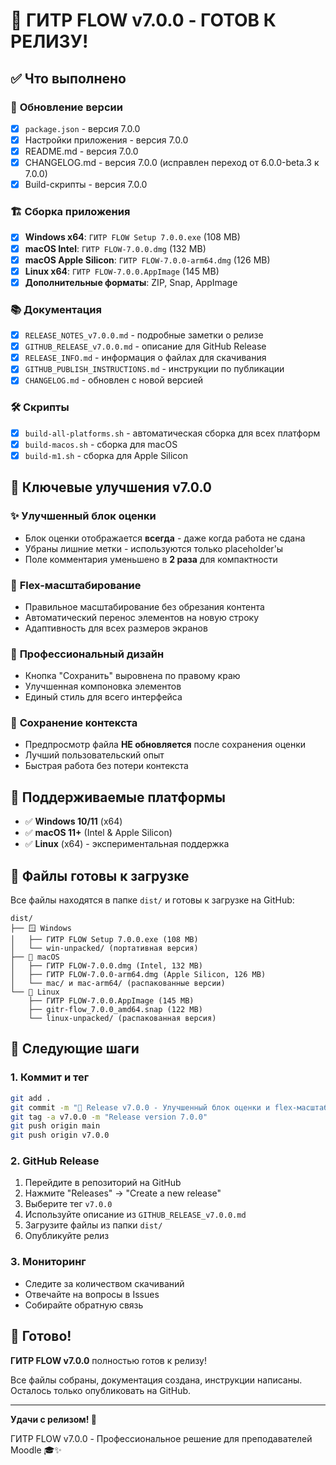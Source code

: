 # 🎉 ГИТР FLOW v7.0.0 - ГОТОВ К РЕЛИЗУ!

## ✅ Что выполнено

### 🔄 **Обновление версии**
- [x] `package.json` - версия 7.0.0
- [x] Настройки приложения - версия 7.0.0
- [x] README.md - версия 7.0.0
- [x] CHANGELOG.md - версия 7.0.0 (исправлен переход от 6.0.0-beta.3 к 7.0.0)
- [x] Build-скрипты - версия 7.0.0

### 🏗️ **Сборка приложения**
- [x] **Windows x64**: `ГИТР FLOW Setup 7.0.0.exe` (108 MB)
- [x] **macOS Intel**: `ГИТР FLOW-7.0.0.dmg` (132 MB)
- [x] **macOS Apple Silicon**: `ГИТР FLOW-7.0.0-arm64.dmg` (126 MB)
- [x] **Linux x64**: `ГИТР FLOW-7.0.0.AppImage` (145 MB)
- [x] **Дополнительные форматы**: ZIP, Snap, AppImage

### 📚 **Документация**
- [x] `RELEASE_NOTES_v7.0.0.md` - подробные заметки о релизе
- [x] `GITHUB_RELEASE_v7.0.0.md` - описание для GitHub Release
- [x] `RELEASE_INFO.md` - информация о файлах для скачивания
- [x] `GITHUB_PUBLISH_INSTRUCTIONS.md` - инструкции по публикации
- [x] `CHANGELOG.md` - обновлен с новой версией

### 🛠️ **Скрипты**
- [x] `build-all-platforms.sh` - автоматическая сборка для всех платформ
- [x] `build-macos.sh` - сборка для macOS
- [x] `build-m1.sh` - сборка для Apple Silicon

## 🚀 Ключевые улучшения v7.0.0

### ✨ **Улучшенный блок оценки**
- Блок оценки отображается **всегда** - даже когда работа не сдана
- Убраны лишние метки - используются только placeholder'ы
- Поле комментария уменьшено в **2 раза** для компактности

### 🔄 **Flex-масштабирование**
- Правильное масштабирование без обрезания контента
- Автоматический перенос элементов на новую строку
- Адаптивность для всех размеров экранов

### 🎨 **Профессиональный дизайн**
- Кнопка "Сохранить" выровнена по правому краю
- Улучшенная компоновка элементов
- Единый стиль для всего интерфейса

### 🚫 **Сохранение контекста**
- Предпросмотр файла **НЕ обновляется** после сохранения оценки
- Лучший пользовательский опыт
- Быстрая работа без потери контекста

## 📱 Поддерживаемые платформы

- ✅ **Windows 10/11** (x64)
- ✅ **macOS 11+** (Intel & Apple Silicon)
- ✅ **Linux** (x64) - экспериментальная поддержка

## 📁 Файлы готовы к загрузке

Все файлы находятся в папке `dist/` и готовы к загрузке на GitHub:

```
dist/
├── 🪟 Windows
│   ├── ГИТР FLOW Setup 7.0.0.exe (108 MB)
│   └── win-unpacked/ (портативная версия)
├── 🍎 macOS
│   ├── ГИТР FLOW-7.0.0.dmg (Intel, 132 MB)
│   ├── ГИТР FLOW-7.0.0-arm64.dmg (Apple Silicon, 126 MB)
│   └── mac/ и mac-arm64/ (распакованные версии)
└── 🐧 Linux
    ├── ГИТР FLOW-7.0.0.AppImage (145 MB)
    ├── gitr-flow_7.0.0_amd64.snap (122 MB)
    └── linux-unpacked/ (распакованная версия)
```

## 🎯 Следующие шаги

### 1. Коммит и тег
```bash
git add .
git commit -m "🚀 Release v7.0.0 - Улучшенный блок оценки и flex-масштабирование"
git tag -a v7.0.0 -m "Release version 7.0.0"
git push origin main
git push origin v7.0.0
```

### 2. GitHub Release
1. Перейдите в репозиторий на GitHub
2. Нажмите "Releases" → "Create a new release"
3. Выберите тег `v7.0.0`
4. Используйте описание из `GITHUB_RELEASE_v7.0.0.md`
5. Загрузите файлы из папки `dist/`
6. Опубликуйте релиз

### 3. Мониторинг
- Следите за количеством скачиваний
- Отвечайте на вопросы в Issues
- Собирайте обратную связь

## 🎉 Готово!

**ГИТР FLOW v7.0.0** полностью готов к релизу! 

Все файлы собраны, документация создана, инструкции написаны. Осталось только опубликовать на GitHub.

---

**Удачи с релизом! 🚀** 

ГИТР FLOW v7.0.0 - Профессиональное решение для преподавателей Moodle 🎓✨
